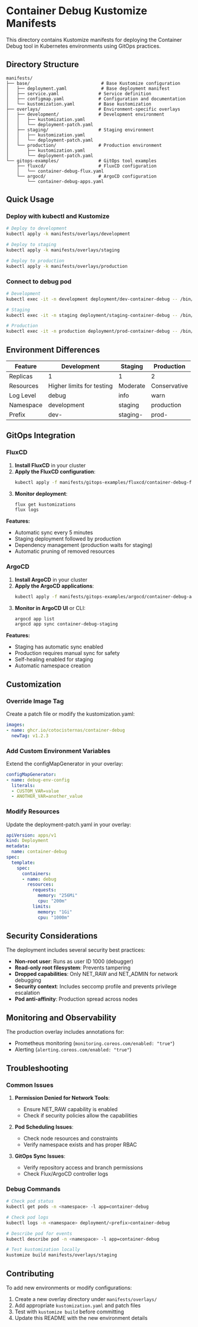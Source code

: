 # Container Debug Kustomize Manifests

This directory contains Kustomize manifests for deploying the Container Debug tool in Kubernetes environments using GitOps practices.

## Directory Structure

```
manifests/
├── base/                           # Base Kustomize configuration
│   ├── deployment.yaml             # Base deployment manifest
│   ├── service.yaml               # Service definition
│   ├── configmap.yaml             # Configuration and documentation
│   └── kustomization.yaml         # Base kustomization
├── overlays/                      # Environment-specific overlays
│   ├── development/               # Development environment
│   │   ├── kustomization.yaml
│   │   └── deployment-patch.yaml
│   ├── staging/                   # Staging environment
│   │   ├── kustomization.yaml
│   │   └── deployment-patch.yaml
│   └── production/                # Production environment
│       ├── kustomization.yaml
│       └── deployment-patch.yaml
└── gitops-examples/               # GitOps tool examples
    ├── fluxcd/                    # FluxCD configuration
    │   └── container-debug-flux.yaml
    └── argocd/                    # ArgoCD configuration
        └── container-debug-apps.yaml
```

## Quick Usage

### Deploy with kubectl and Kustomize

```bash
# Deploy to development
kubectl apply -k manifests/overlays/development

# Deploy to staging
kubectl apply -k manifests/overlays/staging

# Deploy to production
kubectl apply -k manifests/overlays/production
```

### Connect to debug pod

```bash
# Development
kubectl exec -it -n development deployment/dev-container-debug -- /bin/bash

# Staging
kubectl exec -it -n staging deployment/staging-container-debug -- /bin/bash

# Production
kubectl exec -it -n production deployment/prod-container-debug -- /bin/bash
```

## Environment Differences

| Feature | Development | Staging | Production |
|---------|-------------|---------|------------|
| Replicas | 1 | 1 | 2 |
| Resources | Higher limits for testing | Moderate | Conservative |
| Log Level | debug | info | warn |
| Namespace | development | staging | production |
| Prefix | dev- | staging- | prod- |

## GitOps Integration

### FluxCD

1. **Install FluxCD** in your cluster
2. **Apply the FluxCD configuration**:
   ```bash
   kubectl apply -f manifests/gitops-examples/fluxcd/container-debug-flux.yaml
   ```
3. **Monitor deployment**:
   ```bash
   flux get kustomizations
   flux logs
   ```

**Features:**
- Automatic sync every 5 minutes
- Staging deployment followed by production
- Dependency management (production waits for staging)
- Automatic pruning of removed resources

### ArgoCD

1. **Install ArgoCD** in your cluster
2. **Apply the ArgoCD applications**:
   ```bash
   kubectl apply -f manifests/gitops-examples/argocd/container-debug-apps.yaml
   ```
3. **Monitor in ArgoCD UI** or CLI:
   ```bash
   argocd app list
   argocd app sync container-debug-staging
   ```

**Features:**
- Staging has automatic sync enabled
- Production requires manual sync for safety
- Self-healing enabled for staging
- Automatic namespace creation

## Customization

### Override Image Tag

Create a patch file or modify the kustomization.yaml:

```yaml
images:
- name: ghcr.io/cotocisternas/container-debug
  newTag: v1.2.3
```

### Add Custom Environment Variables

Extend the configMapGenerator in your overlay:

```yaml
configMapGenerator:
- name: debug-env-config
  literals:
  - CUSTOM_VAR=value
  - ANOTHER_VAR=another_value
```

### Modify Resources

Update the deployment-patch.yaml in your overlay:

```yaml
apiVersion: apps/v1
kind: Deployment
metadata:
  name: container-debug
spec:
  template:
    spec:
      containers:
      - name: debug
        resources:
          requests:
            memory: "256Mi"
            cpu: "200m"
          limits:
            memory: "1Gi"
            cpu: "1000m"
```

## Security Considerations

The deployment includes several security best practices:

- **Non-root user**: Runs as user ID 1000 (debugger)
- **Read-only root filesystem**: Prevents tampering
- **Dropped capabilities**: Only NET_RAW and NET_ADMIN for network debugging
- **Security context**: Includes seccomp profile and prevents privilege escalation
- **Pod anti-affinity**: Production spread across nodes

## Monitoring and Observability

The production overlay includes annotations for:
- Prometheus monitoring (`monitoring.coreos.com/enabled: "true"`)
- Alerting (`alerting.coreos.com/enabled: "true"`)

## Troubleshooting

### Common Issues

1. **Permission Denied for Network Tools**:
   - Ensure NET_RAW capability is enabled
   - Check if security policies allow the capabilities

2. **Pod Scheduling Issues**:
   - Check node resources and constraints
   - Verify namespace exists and has proper RBAC

3. **GitOps Sync Issues**:
   - Verify repository access and branch permissions
   - Check Flux/ArgoCD controller logs

### Debug Commands

```bash
# Check pod status
kubectl get pods -n <namespace> -l app=container-debug

# Check pod logs
kubectl logs -n <namespace> deployment/<prefix>container-debug

# Describe pod for events
kubectl describe pod -n <namespace> -l app=container-debug

# Test kustomization locally
kustomize build manifests/overlays/staging
```

## Contributing

To add new environments or modify configurations:

1. Create a new overlay directory under `manifests/overlays/`
2. Add appropriate `kustomization.yaml` and patch files
3. Test with `kustomize build` before committing
4. Update this README with the new environment details
